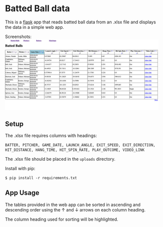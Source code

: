 # Batted Ball data

This is a [flask](https://flask.palletsprojects.com/en/2.0.x/) app that reads batted ball data from an .xlsx file and displays the data in a simple web app.

Screenshots:
![Screenshot](screenshots/batted_ball.png "Screenshots")

## Setup

The .xlsx file requires columns with headings:
```
BATTER, PITCHER, GAME_DATE, LAUNCH_ANGLE, EXIT_SPEED, EXIT_DIRECTION, HIT_DISTANCE, HANG_TIME, HIT_SPIN_RATE, PLAY_OUTCOME, VIDEO_LINK
```
The .xlsx file should be placed in the `uploads` directory.

Install with pip:

```
$ pip install -r requirements.txt
```

## App Usage

The tables provided in the web app can be sorted in ascending and descending order using the &uarr; and &darr; arrows on each column heading.

The column heading used for sorting will be highlighted.
